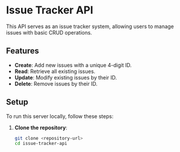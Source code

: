 # Issue Tracker API

This API serves as an issue tracker system, allowing users to manage issues with basic CRUD operations.

## Features

- **Create**: Add new issues with a unique 4-digit ID.
- **Read**: Retrieve all existing issues.
- **Update**: Modify existing issues by their ID.
- **Delete**: Remove issues by their ID.

## Setup

To run this server locally, follow these steps:

1. **Clone the repository**:

   ```bash
   git clone <repository-url>
   cd issue-tracker-api
